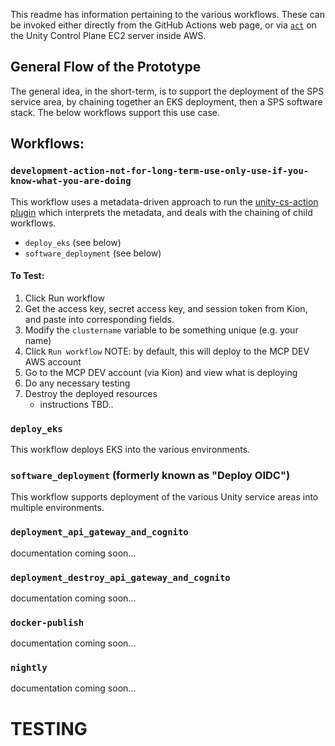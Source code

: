 This readme has information pertaining to the various workflows.  These can be invoked either directly from the GitHub Actions web page, or via [`act`](https://github.com/nektos/act) on the Unity Control Plane EC2 server inside AWS.

## General Flow of the Prototype
The general idea, in the short-term, is to support the deployment of the SPS service area, by chaining together an EKS deployment, then a SPS software stack.  The below workflows support this use case.  

## Workflows:
### ```development-action-not-for-long-term-use-only-use-if-you-know-what-you-are-doing```
This workflow uses a metadata-driven approach to run the [unity-cs-action plugin](https://github.com/unity-sds/unity-cs-action/blob/main/src/main.ts) which interprets the metadata, and deals with the chaining of child workflows.
 * ```deploy_eks``` (see below)
 * ```software_deployment``` (see below)

#### To Test:
 1)  Click Run workflow
 2)  Get the access key, secret access key, and session token from Kion, and paste into corresponding fields.
 3)  Modify the `clustername` variable to be something unique (e.g. your name)
 4)  Click `Run workflow`
 NOTE:  by default, this will deploy to the MCP DEV AWS account
 5) Go to the MCP DEV account (via Kion) and view what is deploying
 6) Do any necessary testing
 7) Destroy the deployed resources
    - instructions TBD..

### ```deploy_eks```
This workflow deploys EKS into the various environments.

### ```software_deployment``` (formerly known as "Deploy OIDC")
This workflow supports deployment of the various Unity service areas into multiple environments.

### ```deployment_api_gateway_and_cognito```
documentation coming soon...

### ```deployment_destroy_api_gateway_and_cognito```
documentation coming soon...

### ```docker-publish```
documentation coming soon...

### ```nightly```
documentation coming soon...


# TESTING

